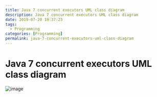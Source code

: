 ```yaml
---
title: Java 7 concurrent executors UML class diagram
description: Java 7 concurrent executors UML class diagram
date: 2019-07-20 19:37:23
tags:
  - Programming
categories: [Programming]
permalink: java-7-concurrent-executors-uml-class-diagram
---
```


# Java 7 concurrent executors UML class diagram

![image](java-7-concurrent-executors-uml-class-diagram.png)
